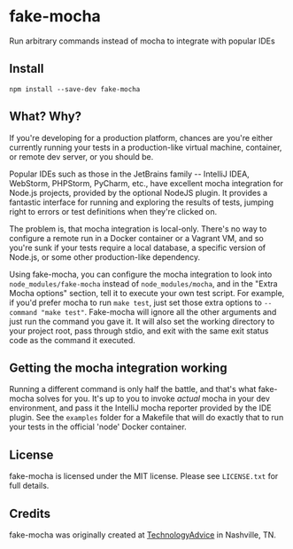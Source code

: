 # fake-mocha
Run arbitrary commands instead of mocha to integrate with popular IDEs

## Install

    npm install --save-dev fake-mocha

## What? Why?
If you're developing for a production platform, chances are you're either
currently running your tests in a production-like virtual machine, container,
or remote dev server, or you should be.

Popular IDEs such as those in the JetBrains family -- IntelliJ IDEA, WebStorm,
PHPStorm, PyCharm, etc., have excellent mocha integration for Node.js projects,
provided by the optional NodeJS plugin. It provides a fantastic interface for
running and exploring the results of tests, jumping right to errors or test
definitions when they're clicked on.

The problem is, that mocha integration is local-only. There's no way to
configure a remote run in a Docker container or a Vagrant VM, and so you're
sunk if your tests require a local database, a specific version of Node.js, or
some other production-like dependency.

Using fake-mocha, you can configure the mocha integration to look into
`node_modules/fake-mocha` instead of `node_modules/mocha`, and in the
"Extra Mocha options" section, tell it to execute your own test script. For
example, if you'd prefer mocha to run `make test`, just set those extra
options to `--command "make test"`. Fake-mocha will ignore all the other
arguments and just run the command you gave it. It will also set the working
directory to your project root, pass through stdio, and exit with the same exit
status code as the command it executed.

## Getting the mocha integration working
Running a different command is only half the battle, and that's what fake-mocha
solves for you. It's up to you to invoke _actual_ mocha in your dev
environment, and pass it the IntelliJ mocha reporter provided by the IDE
plugin. See the `examples` folder for a Makefile that will do exactly that
to run your tests in the official 'node' Docker container.

## License
fake-mocha is licensed under the MIT license. Please see `LICENSE.txt` for full
details.

## Credits
fake-mocha was originally created at [TechnologyAdvice](http://technologyadvice.com) in Nashville, TN.

